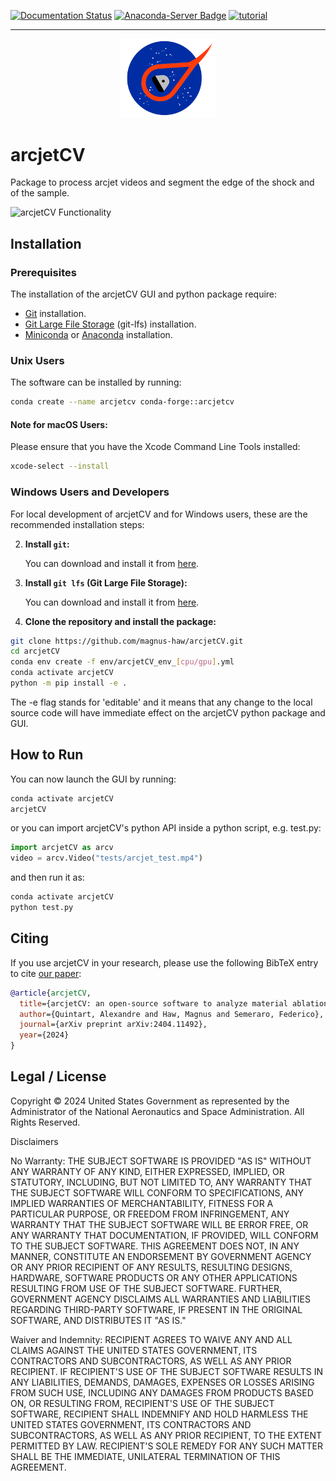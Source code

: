 [![Documentation Status](https://readthedocs.org/projects/arcjetcv/badge/?version=latest)](https://arcjetcv.readthedocs.io/en/latest/?badge=latest)
[![Anaconda-Server Badge](https://anaconda.org/conda-forge/arcjetcv/badges/version.svg)](https://anaconda.org/conda-forge/arcjetcv)
[![tutorial](https://colab.research.google.com/assets/colab-badge.svg)](https://colab.research.google.com/github/magnus-haw/arcjetCV/blob/main/tutorial.ipynb)

-----

<div align="center">
  <img src="https://github.com/magnus-haw/arcjetCV/blob/main/arcjetCV/gui/logo/arcjetCV_logo_.png" alt="arcjetCV Logo" width="30%">
</div>

# arcjetCV

Package to process arcjet videos and segment the edge of the shock and of the sample.

![arcjetCV Functionality](https://github.com/magnus-haw/arcjetCV/blob/main/docs/source/arcjet_video.gif)

## Installation

### Prerequisites
The installation of the arcjetCV GUI and python package require:
- [Git](https://git-scm.com/book/en/v2/Getting-Started-Installing-Git) installation. 
- [Git Large File Storage](https://git-lfs.github.com/) (git-lfs) installation. 
-  [Miniconda](https://docs.anaconda.com/free/miniconda/miniconda-install/) or [Anaconda](https://docs.anaconda.com/free/anaconda/install/index.html) installation. 

### Unix Users

The software can be installed by running:

```bash
conda create --name arcjetcv conda-forge::arcjetcv
```
#### Note for macOS Users:


Please ensure that you have the Xcode Command Line Tools installed:

```bash
xcode-select --install
```

### Windows Users and Developers

For local development of arcjetCV and for Windows users, these are the recommended installation steps:

2. **Install `git`:**

   You can download and install it from [here]([https://git-lfs.github.com/](https://git-scm.com/book/en/v2/Getting-Started-Installing-Git)).

2. **Install `git lfs` (Git Large File Storage):**

   You can download and install it from [here](https://git-lfs.github.com/).

4. **Clone the repository and install the package:**

```bash
git clone https://github.com/magnus-haw/arcjetCV.git
cd arcjetCV
conda env create -f env/arcjetCV_env_[cpu/gpu].yml
conda activate arcjetCV
python -m pip install -e . 
```

The -e flag stands for 'editable' and it means that any change to the local source code will have immediate effect on the arcjetCV python package and GUI.

## How to Run

You can now launch the GUI by running:

```bash
conda activate arcjetCV
arcjetCV
```

or you can import arcjetCV's python API inside a python script, e.g. test.py:

```python
import arcjetCV as arcv
video = arcv.Video("tests/arcjet_test.mp4")
```

and then run it as:

```bash
conda activate arcjetCV
python test.py
```

## Citing

If you use arcjetCV in your research, please use the following BibTeX entry to cite [our paper](https://arxiv.org/abs/2404.11492):

```BibTeX
@article{arcjetCV,
  title={arcjetCV: an open-source software to analyze material ablation},
  author={Quintart, Alexandre and Haw, Magnus and Semeraro, Federico},
  journal={arXiv preprint arXiv:2404.11492},
  year={2024}
}
```

## Legal / License
Copyright © 2024 United States Government as represented by the Administrator of the National Aeronautics and Space Administration.  All Rights Reserved.

Disclaimers

No Warranty: THE SUBJECT SOFTWARE IS PROVIDED "AS IS" WITHOUT ANY WARRANTY OF ANY KIND, EITHER EXPRESSED, IMPLIED, OR STATUTORY, INCLUDING, BUT NOT LIMITED TO, ANY WARRANTY THAT THE SUBJECT SOFTWARE WILL CONFORM TO SPECIFICATIONS, ANY IMPLIED WARRANTIES OF MERCHANTABILITY, FITNESS FOR A PARTICULAR PURPOSE, OR FREEDOM FROM INFRINGEMENT, ANY WARRANTY THAT THE SUBJECT SOFTWARE WILL BE ERROR FREE, OR ANY WARRANTY THAT DOCUMENTATION, IF PROVIDED, WILL CONFORM TO THE SUBJECT SOFTWARE. THIS AGREEMENT DOES NOT, IN ANY MANNER, CONSTITUTE AN ENDORSEMENT BY GOVERNMENT AGENCY OR ANY PRIOR RECIPIENT OF ANY RESULTS, RESULTING DESIGNS, HARDWARE, SOFTWARE PRODUCTS OR ANY OTHER APPLICATIONS RESULTING FROM USE OF THE SUBJECT SOFTWARE.  FURTHER, GOVERNMENT AGENCY DISCLAIMS ALL WARRANTIES AND LIABILITIES REGARDING THIRD-PARTY SOFTWARE, IF PRESENT IN THE ORIGINAL SOFTWARE, AND DISTRIBUTES IT "AS IS."

Waiver and Indemnity:  RECIPIENT AGREES TO WAIVE ANY AND ALL CLAIMS AGAINST THE UNITED STATES GOVERNMENT, ITS CONTRACTORS AND SUBCONTRACTORS, AS WELL AS ANY PRIOR RECIPIENT.  IF RECIPIENT'S USE OF THE SUBJECT SOFTWARE RESULTS IN ANY LIABILITIES, DEMANDS, DAMAGES, EXPENSES OR LOSSES ARISING FROM SUCH USE, INCLUDING ANY DAMAGES FROM PRODUCTS BASED ON, OR RESULTING FROM, RECIPIENT'S USE OF THE SUBJECT SOFTWARE, RECIPIENT SHALL INDEMNIFY AND HOLD HARMLESS THE UNITED STATES GOVERNMENT, ITS CONTRACTORS AND SUBCONTRACTORS, AS WELL AS ANY PRIOR RECIPIENT, TO THE EXTENT PERMITTED BY LAW.  RECIPIENT'S SOLE REMEDY FOR ANY SUCH MATTER SHALL BE THE IMMEDIATE, UNILATERAL TERMINATION OF THIS AGREEMENT. 
